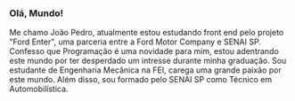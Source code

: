 ### Olá, Mundo!
Me chamo João Pedro, atualmente estou estudando front end pelo projeto "Ford Enter", uma parceria entre a Ford Motor Company e SENAI SP.
Confesso que Programação é uma novidade para mim, estou adentrando este mundo por ter desperdado um intresse durante minha graduação.
Sou estudante de Engenharia Mecânica na FEI, carega uma grande paixão por este mundo. Além disso, sou formado pelo SENAI SP como Técnico em Automobilística.


         
          

<!--
**JoaoppedroFend/JoaoppedroFend** is a ✨ _special_ ✨ repository because its `README.md` (this file) appears on your GitHub profile.

Here are some ideas to get you started:
Alteração
- 🔭 I’m currently working on ...
- 🌱 I’m currently learning ...
- 👯 I’m looking to collaborate on ...
- 🤔 I’m looking for help with ...
- 💬 Ask me about ...
- 📫 How to reach me: ...
- 😄 Pronouns: ...
- ⚡ Fun fact: ...
-->
